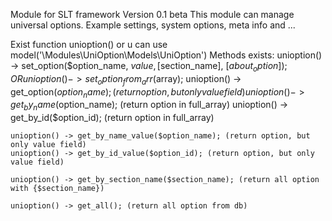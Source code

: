 Module for SLT framework
Version 0.1 beta
This module can manage universal options. Example settings, system options, meta info and ...

Exist function unioption() or u can use model('\Modules\UniOption\Models\UniOption')
Methods exists: 
	unioption() -> set_option($option_name, $value, [$section_name], [$about_option]); OR unioption() -> set_option_from_arr($array);
	unioption() -> get_option($option_name); (return option, but only value field)
	unioption() -> get_by_name($option_name); (return option in full_array)
	unioption() -> get_by_id($option_id); (return option in full_array)

	unioption() -> get_by_name_value($option_name); (return option, but only value field)
	unioption() -> get_by_id_value($option_id); (return option, but only value field)

	unioption() -> get_by_section_name($section_name); (return all option with {$section_name})

	unioption() -> get_all(); (return all option from db)
